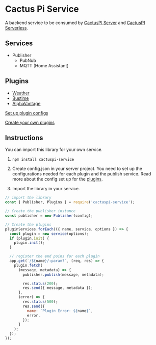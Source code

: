 # Cactus Pi Service

A backend service to be consumed by [CactusPI Server](https://github.com/dannielum/cactuspi-server) and [CactusPI Serverless](https://github.com/dannielum/cactuspi-serverless).

## Services

- Publisher
  - PubNub
  - MQTT (Home Assistant)

## Plugins

- [Weather](./plugins/weather/)
- [Bustime](./plugins/bustime/)
- [AlphaVantage](./plugins/alphavantage/)

[Set up plugin configs](./plugins/#Plugin-Configs)

[Create your own plugins](./plugins/#Create-Your-Own-Plugins)

## Instructions

You can import this library for your own service.

1. `npm install cactuspi-service`

2. Create config.json in your server project. You need to set up the configurations needed for each plugin and the publish service. Read more about the config set up for the [plugins](./plugins/#Plugin-Configs).

3. Import the library in your service.

```js
// import the library
const { Publisher, Plugins } = require('cactuspi-service');

// Create the publisher instance
const publisher = new Publisher(config);

// Create the plugins
pluginServices.forEach(({ name, service, options }) => {
  const plugin = new service(options);
  if (plugin.init) {
    plugin.init();
  }

  // register the end poins for each plugin
  app.get(`/${name}/:param?`, (req, res) => {
    plugin.fetch(
      (message, metadata) => {
        publisher.publish(message, metadata);

        res.status(200);
        res.send({ message, metadata });
      },
      (error) => {
        res.status(500);
        res.send({
          name: `Plugin Error: ${name}`,
          error,
        });
      }
    );
  });
});
```
